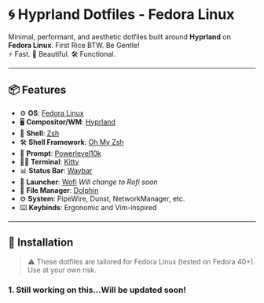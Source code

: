 # 🌀 Hyprland Dotfiles - Fedora Linux

Minimal, performant, and aesthetic dotfiles built around **Hyprland** on **Fedora Linux**. First Rice BTW. Be Gentle!  
⚡ Fast. 🎨 Beautiful. 🛠️ Functional.

<!--![Hyprland Screenshot](path/to/your/screenshot.png)-->

---

## 📦 Features
- ⚙️ **OS**: [Fedora Linux](https://fedoraproject.org/)
- 🖥️ **Compositor/WM**: [Hyprland](https://hyprland.org/)
- 🐚 **Shell**: [Zsh](https://www.zsh.org/)
- 🛠️ **Shell Framework**: [Oh My Zsh](https://ohmyz.sh/)
- 📝 **Prompt**: [Powerlevel10k](https://github.com/romkatv/powerlevel10k)
- 👨‍💻 **Terminal**: [Kitty](https://sw.kovidgoyal.net/kitty/) 
- 📊 **Status Bar**: [Waybar](https://github.com/Alexays/Waybar)
- 🧠 **Launcher**: [Wofi](https://sr.ht/~scoopta/wofi/) *Will change to Rofi soon*
- 📂 **File Manager**: [Dolphin](https://github.com/KDE/dolphin)
- ⚙️ **System**: PipeWire, Dunst, NetworkManager, etc.
- ⌨️ **Keybinds**: Ergonomic and Vim-inspired

---

## 🏁 Installation

> ⚠️ These dotfiles are tailored for Fedora Linux (tested on Fedora 40+). Use at your own risk.
### 1. Still working on this...Will be updated soon!

